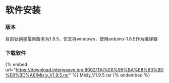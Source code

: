 # 软件安装

### 版本

目前钛创星最新版本为1.9.5，仅支持windows，使用arduino-1.8.5作为编译器

### 下载软件

{% embed url="https://download.interweave.top:8002/TAI%E6%99%BA%E8%83%BD%E8%BD%A6/Mixly_V1.9.5.rar" %}
Mixly\_V1.9.5.rar
{% endembed %}
